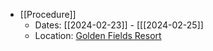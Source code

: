 - [[Procedure]]
	- Dates: [[2024-02-23]] - [[[2024-02-25]]
	- Location: [Golden Fields Resort](https://goldenfieldsresort.in/)